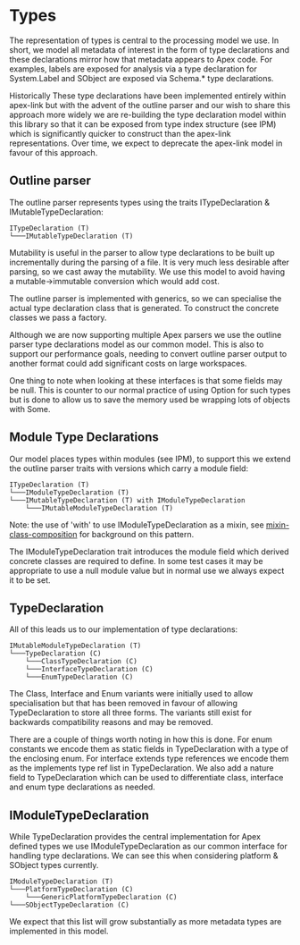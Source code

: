 # Types

The representation of types is central to the processing model we use. In short, we model all metadata of interest in the form of type declarations and these declarations mirror how that metadata appears to Apex code. For examples, labels are exposed for analysis via a type declaration for System.Label and SObject are exposed via Schema.* type declarations. 

Historically These type declarations have been implemented entirely within apex-link but with the advent of the outline parser and our wish to share this approach more widely we are re-building the type declaration model within this library so that it can be exposed from type index structure (see IPM) which is significantly quicker to construct than the apex-link representations. Over time, we expect to deprecate the apex-link model in favour of this approach. 

## Outline parser

The outline parser represents types using the traits ITypeDeclaration & IMutableTypeDeclaration:

```
ITypeDeclaration (T)
└───IMutableTypeDeclaration (T)
```

Mutability is useful in the parser to allow type declarations to be built up incrementally during the parsing of a file. It is very much less desirable after parsing, so we cast away the mutability. We use this model to avoid having a mutable->immutable conversion which would add cost. 

The outline parser is implemented with generics, so we can specialise the actual type declaration class that is generated. To construct the concrete classes we pass a factory.

Although we are now supporting multiple Apex parsers we use the outline parser type declarations model as our common model. This is also to support our performance goals, needing to convert outline parser output to another format could add significant costs on large workspaces.  

One thing to note when looking at these interfaces is that some fields may be null. This is counter to our normal practice of using Option for such types but is done to allow us to save the memory used be wrapping lots of objects with Some.

## Module Type Declarations

Our model places types within modules (see IPM), to support this we extend the outline parser traits with versions which carry a module field:

```
ITypeDeclaration (T)
└───IModuleTypeDeclaration (T)
└───IMutableTypeDeclaration (T) with IModuleTypeDeclaration
    └───IMutableModuleTypeDeclaration (T)
```

Note: the use of 'with' to use IModuleTypeDeclaration as a mixin, see [mixin-class-composition](https://docs.scala-lang.org/tour/mixin-class-composition.html) for background on this pattern.

The IModuleTypeDeclaration trait introduces the module field which derived concrete classes are required to define. In some test cases it may be appropriate to use a null module value but in normal use we always expect it to be set.

## TypeDeclaration

All of this leads us to our implementation of type declarations:

```
IMutableModuleTypeDeclaration (T)
└───TypeDeclaration (C)
    └───ClassTypeDeclaration (C)
    └───InterfaceTypeDeclaration (C)
    └───EnumTypeDeclaration (C)
```

The Class, Interface and Enum variants were initially used to allow specialisation but that has been removed in favour of allowing TypeDeclaration to store all three forms. The variants still exist for backwards compatibility reasons and may be removed. 

There are a couple of things worth noting in how this is done. For enum constants we encode them as static fields in TypeDeclaration with a type of the enclosing enum. For interface extends type references we encode them as the implements type ref list in TypeDeclaration. We also add a nature field to TypeDeclaration which can be used to differentiate class, interface and enum type declarations as needed.

## IModuleTypeDeclaration

While TypeDeclaration provides the central implementation for Apex defined types we use IModuleTypeDeclaration as our common interface for handling type declarations. We can see this when considering platform & SObject types currently.

```
IModuleTypeDeclaration (T)
└───PlatformTypeDeclaration (C)
    └───GenericPlatformTypeDeclaration (C)
└───SObjectTypeDeclaration (C)
```

We expect that this list will grow substantially as more metadata types are implemented in this model.
